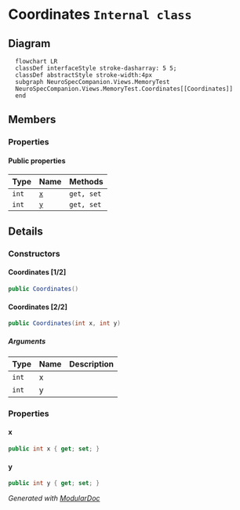 # Coordinates `Internal class`

## Diagram
```mermaid
  flowchart LR
  classDef interfaceStyle stroke-dasharray: 5 5;
  classDef abstractStyle stroke-width:4px
  subgraph NeuroSpecCompanion.Views.MemoryTest
  NeuroSpecCompanion.Views.MemoryTest.Coordinates[[Coordinates]]
  end
```

## Members
### Properties
#### Public  properties
| Type | Name | Methods |
| --- | --- | --- |
| `int` | [`x`](#x) | `get, set` |
| `int` | [`y`](#y) | `get, set` |

## Details
### Constructors
#### Coordinates [1/2]
```csharp
public Coordinates()
```

#### Coordinates [2/2]
```csharp
public Coordinates(int x, int y)
```
##### Arguments
| Type | Name | Description |
| --- | --- | --- |
| `int` | x |   |
| `int` | y |   |

### Properties
#### x
```csharp
public int x { get; set; }
```

#### y
```csharp
public int y { get; set; }
```

*Generated with* [*ModularDoc*](https://github.com/hailstorm75/ModularDoc)

